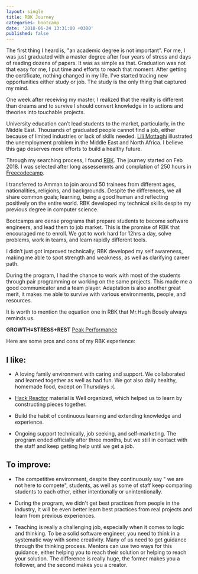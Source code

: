 ```yaml
---
layout: single
title: RBK Journey
categories: bootcamp
date: '2018-06-24 13:31:00 +0300'
published: false
---
```

The first thing I heard is, "an academic degree is not important". For me, I was just graduated with a master degree after four years of stress and days of reading dozens of papers.
It was as simple as that.
Graduation was not that easy for me, I put time and efforts to reach that moment. After getting the certificate, nothing changed in my life. I've started tracing new opportunities either study or job. The study is the only thing that captured my mind.

One week after receiving my master, I realized that the reality is different than dreams and to survive I should convert knowledge in to actions and theories into touchable projects.

University education can’t lead students to the market, particularly, in the Middle East. Thousands of graduated people cannot find a job, either because of limited industries or lack of skills needed. [Lili Mottaghi](http://blogs.worldbank.org/arabvoices/problem-unemployment-middle-east-and-north-africa-explained-three-charts) illustrated the unemployment problem in the Middle East and North Africa.
I believe this gap deserves more efforts to build a healthy future.

Through my searching process, I found [RBK](https://rbk.org/). The journey started on Feb 2018. I was selected after long assessemnts and complation of 250 hours in [Freecodecamp](https://www.freecodecamp.org/).

I transferred to Amman to join around 50 trainees from different ages, nationalities, religions, and backgrounds. Despite the differences, we all share common goals; learning, being a good human and reflecting positively on the entire world.
RBK developed my technical skills despite my previous degree in computer science.

 Bootcamps are dense programs that prepare students to become software engineers, and lead them to job market.
This is the promise of RBK that encouraged me to enroll. We got to work hard for 12hrs a day, solve problems, work in teams, and learn rapidly different tools.

I didn’t just got improved technically, RBK developed my self awareness, making me able to spot strength and weakness, as well as clarifying career path.

During the program, I had the chance to work with most of the students through pair programming or working on the same projects. This made me a good communicator and a team player. Adaptation is also another great merit, it makes me able to survive with various environments, people, and resources.

It is worth to mention the equation one in RBK that Mr.Hugh Bosely always reminds us.

**GROWTH=STRESS+REST**            [Peak Performance](https://www.amazon.com/Peak-Performance-Elevate-Burnout-Science/dp/162336793X)
    


Here are some pros and cons of my RBK experience:

## I like:

- A loving family environment with caring and support. We collaborated and learned together as well as had fun. We got also daily healthy, homemade food, except on Thursdays :(.

- [Hack Reactor](https://www.hackreactor.com/) material is Well organized, which helped us to learn by constructing pieces together.

- Build the habit of continuous learning and extending knowledge and experience.

- Ongoing support technically, job seeking, and self-marketing. The program ended officially after three months, but we still in contact with the staff and keep getting help until we get a job.



## To improve:

-  The competitive environment, despite they continuously say " we are not here to compete", students, as well as some of staff keep comparing students to each other, either intentionally or unintentionally.

- During the program, we didn't get best practices from people in the industry, It will be even better learn best practices from real projects and learn from previous experiences.

- Teaching is really a challenging job, especially when it comes to logic and thinking. To be a solid software engineer, you need to think in a systematic way with some creativity.  Many of us need to get guidance through the thinking process. Mentors can use two ways for this guidance, either helping you to reach their solution or helping to reach your solution. The difference is really huge, the former makes you a follower, and the second makes you a creator.
